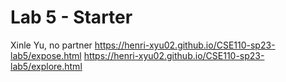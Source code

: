 # Lab 5 - Starter
Xinle Yu, no partner
https://henri-xyu02.github.io/CSE110-sp23-lab5/expose.html
https://henri-xyu02.github.io/CSE110-sp23-lab5/explore.html
